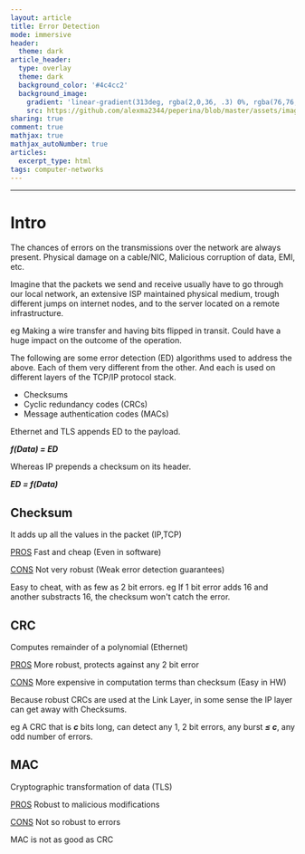 ```yaml
---
layout: article
title: Error Detection
mode: immersive
header:
  theme: dark
article_header:
  type: overlay
  theme: dark
  background_color: '#4c4cc2'
  background_image:
    gradient: 'linear-gradient(313deg, rgba(2,0,36, .3) 0%, rgba(76,76,194, .3) 47%, rgba(0,212,255, .6) 100%)'
    src: https://github.com/alexma2344/peperina/blob/master/assets/images/gross-clinic.jpg?raw=true"
sharing: true
comment: true
mathjax: true
mathjax_autoNumber: true
articles:
  excerpt_type: html
tags: computer-networks
---
```


<!--more-->

---

# Intro

The chances of errors on the transmissions over the network are always present. Physical damage on a cable/NIC, Malicious corruption of data, EMI, etc.

Imagine that the packets we send and receive usually have to go through our local network, an extensive ISP maintained physical medium, trough different jumps on internet nodes, and to the server located on a remote infrastructure.

eg Making a wire transfer and having bits flipped in transit. Could have a huge impact on the outcome of the operation.

The following are some error detection (ED) algorithms used to address the above. Each of them very different from the other. And each is used on different layers of the TCP/IP protocol stack.
- Checksums
- Cyclic redundancy codes (CRCs)
- Message authentication codes (MACs)



Ethernet and TLS appends ED to the payload. 

***f(Data) = ED***


Whereas IP prepends a checksum on its header.

***ED = f(Data)***


## Checksum

It adds up all the values in the packet (IP,TCP)

<a class="button button--success button--rounded button--xs" href="">PROS</a> Fast and cheap (Even in software)

<a class="button button--primary button--rounded button--xs" href="">CONS</a> Not very robust (Weak error detection guarantees)

Easy to cheat, with as few as 2 bit errors. eg If 1 bit error adds 16 and another substracts 16, the checksum won't catch the error. 

## CRC

Computes remainder of a polynomial (Ethernet)

<a class="button button--success button--rounded button--xs" href="">PROS</a> More robust, protects against any 2 bit error

<a class="button button--primary button--rounded button--xs" href="">CONS</a> More expensive in computation terms than checksum (Easy in HW)

Because robust CRCs are used at the Link Layer, in some sense the IP layer can get away with Checksums.

eg A CRC that is ***c*** bits long, can detect any 1, 2 bit errors, any burst ***≤ c***, any odd number of errors.

## MAC

Cryptographic transformation of data (TLS)

<a class="button button--success button--rounded button--xs" href="">PROS</a> Robust to malicious modifications

<a class="button button--primary button--rounded button--xs" href="">CONS</a> Not so robust to errors

MAC is not as good as CRC